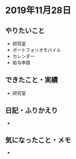 # 2019年11月28日

## やりたいこと

- 研究室
- ポートフォリオモバイル
- カレンダー
- 給与申請

## できたこと・実績

- 研究室

## 日記・ふりかえり

- 

## 気になったこと・メモ

- 
